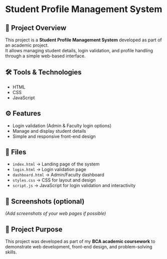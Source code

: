 # Student Profile Management System

## 📌 Project Overview
This project is a **Student Profile Management System** developed as part of an academic project.  
It allows managing student details, login validation, and profile handling through a simple web-based interface.  

## 🛠 Tools & Technologies
- HTML
- CSS
- JavaScript

## ⚙️ Features
- Login validation (Admin & Faculty login options)
- Manage and display student details
- Simple and responsive front-end design

## 📂 Files
- `index.html` → Landing page of the system
- `login.html` → Login validation page
- `dashboard.html` → Admin/Faculty dashboard
- `styles.css` → CSS for layout and design
- `script.js` → JavaScript for login validation and interactivity

## 📸 Screenshots (optional)
*(Add screenshots of your web pages if possible)*

## 📌 Project Purpose
This project was developed as part of my **BCA academic coursework** to demonstrate web development, front-end design, and problem-solving skills.

